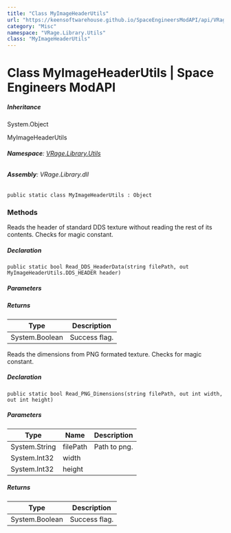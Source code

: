 ```yaml
---
title: "Class MyImageHeaderUtils"
url: "https://keensoftwarehouse.github.io/SpaceEngineersModAPI/api/VRage.Library.Utils.MyImageHeaderUtils.html"
category: "Misc"
namespace: "VRage.Library.Utils"
class: "MyImageHeaderUtils"
---
```


# Class MyImageHeaderUtils | Space Engineers ModAPI

##### Inheritance

System.Object

MyImageHeaderUtils

###### **Namespace**: [VRage.Library.Utils](https://keensoftwarehouse.github.io/SpaceEngineersModAPI/api/VRage.Library.Utils.html)

###### **Assembly**: VRage.Library.dll

```
public static class MyImageHeaderUtils : Object
```

### [](#methods)Methods

Reads the header of standard DDS texture without reading the rest of its contents. Checks for magic constant.

##### Declaration

```
public static bool Read_DDS_HeaderData(string filePath, out MyImageHeaderUtils.DDS_HEADER header)
```

##### Parameters

##### Returns

| Type | Description |
| --- | --- |
| System.Boolean | Success flag. |

Reads the dimensions from PNG formated texture. Checks for magic constant.

##### Declaration

```
public static bool Read_PNG_Dimensions(string filePath, out int width, out int height)
```

##### Parameters

| Type | Name | Description |
| --- | --- | --- |
| System.String | filePath | Path to png. |
| System.Int32 | width |     |
| System.Int32 | height |     |

##### Returns

| Type | Description |
| --- | --- |
| System.Boolean | Success flag. |